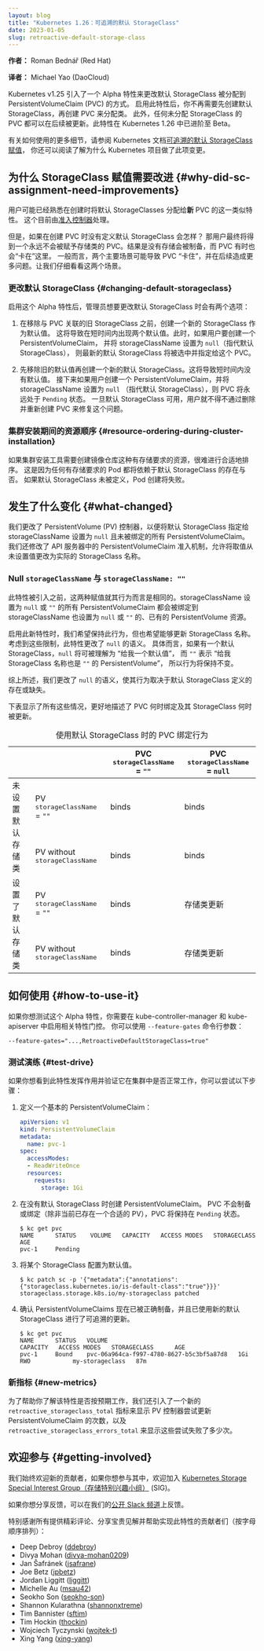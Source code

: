 ```yaml
---
layout: blog
title: "Kubernetes 1.26：可追溯的默认 StorageClass"
date: 2023-01-05
slug: retroactive-default-storage-class
---
```

<!--
layout: blog
title: "Kubernetes 1.26: Retroactive Default StorageClass"
date: 2023-01-05
slug: retroactive-default-storage-class
-->

<!--
**Author:** Roman Bednář (Red Hat)
-->
**作者：** Roman Bednář (Red Hat)

**译者：** Michael Yao (DaoCloud)

<!--
The v1.25 release of Kubernetes introduced an alpha feature to change how a default
StorageClass was assigned to a PersistentVolumeClaim (PVC). With the feature enabled,
you no longer need to create a default StorageClass first and PVC second to assign the
class. Additionally, any PVCs without a StorageClass assigned can be updated later.
This feature was graduated to beta in Kubernetes 1.26.
-->
Kubernetes v1.25 引入了一个 Alpha 特性来更改默认 StorageClass 被分配到 PersistentVolumeClaim (PVC) 的方式。
启用此特性后，你不再需要先创建默认 StorageClass，再创建 PVC 来分配类。
此外，任何未分配 StorageClass 的 PVC 都可以在后续被更新。此特性在 Kubernetes 1.26 中已进阶至 Beta。

<!--
You can read [retroactive default StorageClass assignment](/docs/concepts/storage/persistent-volumes/#retroactive-default-storageclass-assignment)
in the Kubernetes documentation for more details about how to use that,
or you can read on to learn about why the Kubernetes project is making this change.
-->
有关如何使用的更多细节，请参阅 Kubernetes
文档[可追溯的默认 StorageClass 赋值](/zh-cn/docs/concepts/storage/persistent-volumes/#retroactive-default-storageclass-assignment)，
你还可以阅读了解为什么 Kubernetes 项目做了此项变更。

<!--
## Why did StorageClass assignment need improvements

Users might already be familiar with a similar feature that assigns default StorageClasses
to **new** PVCs at the time of creation. This is currently handled by the
[admission controller](/docs/reference/access-authn-authz/admission-controllers/#defaultstorageclass).
-->
## 为什么 StorageClass 赋值需要改进  {#why-did-sc-assignment-need-improvements}

用户可能已经熟悉在创建时将默认 StorageClasses 分配给**新** PVC 的这一类似特性。
这个目前由[准入控制器](/zh-cn/docs/reference/access-authn-authz/admission-controllers/#defaultstorageclass)处理。

<!--
But what if there wasn't a default StorageClass defined at the time of PVC creation?
Users would end up with a PVC that would never be assigned a class.
As a result, no storage would be provisioned, and the PVC would be somewhat "stuck" at this point.
Generally, two main scenarios could result in "stuck" PVCs and cause problems later down the road.
Let's take a closer look at each of them.
-->
但是，如果在创建 PVC 时没有定义默认 StorageClass 会怎样？
那用户最终将得到一个永远不会被赋予存储类的 PVC。结果是没有存储会被制备，而 PVC 有时也会“卡在”这里。
一般而言，两个主要场景可能导致 PVC “卡住”，并在后续造成更多问题。让我们仔细看看这两个场景。

<!--
### Changing default StorageClass

With the alpha feature enabled, there were two options admins had when they wanted to change the default StorageClass:
-->
### 更改默认 StorageClass  {#changing-default-storageclass}

启用这个 Alpha 特性后，管理员想要更改默认 StorageClass 时会有两个选项：

<!--
1. Creating a new StorageClass as default before removing the old one associated with the PVC.
   This would result in having two defaults for a short period.
   At this point, if a user were to create a PersistentVolumeClaim with storageClassName set to
   <code>null</code> (implying default StorageClass), the newest default StorageClass would be
   chosen and assigned to this PVC.
-->
1. 在移除与 PVC 关联的旧 StorageClass 之前，创建一个新的 StorageClass 作为默认值。
   这将导致在短时间内出现两个默认值。此时，如果用户要创建一个 PersistentVolumeClaim，
   并将 storageClassName 设置为 <code>null</code>（指代默认 StorageClass），
   则最新的默认 StorageClass 将被选中并指定给这个 PVC。

<!--
2. Removing the old default first and creating a new default StorageClass.
   This would result in having no default for a short time.
   Subsequently, if a user were to create a PersistentVolumeClaim with storageClassName
   set to <code>null</code> (implying default StorageClass), the PVC would be in
   <code>Pending</code> state forever. The user would have to fix this by deleting
   the PVC and recreating it once the default StorageClass was available.
-->
2. 先移除旧的默认值再创建一个新的默认 StorageClass。这将导致短时间内没有默认值。
   接下来如果用户创建一个 PersistentVolumeClaim，并将 storageClassName 设置为 <code>null</code>
   （指代默认 StorageClass），则 PVC 将永远处于 <code>Pending</code> 状态。
   一旦默认 StorageClass 可用，用户就不得不通过删除并重新创建 PVC 来修复这个问题。

<!--
### Resource ordering during cluster installation

If a cluster installation tool needed to create resources that required storage,
for example, an image registry, it was difficult to get the ordering right.
This is because any Pods that required storage would rely on the presence of
a default StorageClass and would fail to be created if it wasn't defined.
-->
### 集群安装期间的资源顺序  {#resource-ordering-during-cluster-installation}

如果集群安装工具需要创建镜像仓库这种有存储要求的资源，很难进行合适地排序。
这是因为任何有存储要求的 Pod 都将依赖于默认 StorageClass 的存在与否。
如果默认 StorageClass 未被定义，Pod 创建将失败。

<!--
## What changed

We've changed the PersistentVolume (PV) controller to assign a default StorageClass
to any unbound PersistentVolumeClaim that has the storageClassName set to <code>null</code>.
We've also modified the PersistentVolumeClaim admission within the API server to allow
the change of values from an unset value to an actual StorageClass name.
-->
## 发生了什么变化  {#what-changed}

我们更改了 PersistentVolume (PV) 控制器，以便将默认 StorageClass 指定给
storageClassName 设置为 `null` 且未被绑定的所有 PersistentVolumeClaim。
我们还修改了 API 服务器中的 PersistentVolumeClaim 准入机制，允许将取值从未设置值更改为实际的 StorageClass 名称。

<!--
### Null `storageClassName` versus `storageClassName: ""` - does it matter? { #null-vs-empty-string }

Before this feature was introduced, those values were equal in terms of behavior.
Any PersistentVolumeClaim with the storageClassName set to <code>null</code> or <code>""</code>
would bind to an existing PersistentVolume resource with storageClassName also set to
<code>null</code> or <code>""</code>.
-->
### Null `storageClassName` 与 `storageClassName: ""`

此特性被引入之前，这两种赋值就其行为而言是相同的。storageClassName 设置为 `null` 或 `""`
的所有 PersistentVolumeClaim 都会被绑定到 storageClassName 也设置为 `null` 或
`""` 的、已有的 PersistentVolume 资源。

<!--
With this new feature enabled we wanted to maintain this behavior but also be able to update the StorageClass name.
With these constraints in mind, the feature changes the semantics of <code>null</code>.
If a default StorageClass is present, <code>null</code> would translate to "Give me a default" and
<code>""</code> would mean "Give me PersistentVolume that also has <code>""</code> StorageClass name."
In the absence of a StorageClass, the behavior would remain unchanged.
-->
启用此新特性时，我们希望保持此行为，但也希望能够更新 StorageClass 名称。
考虑到这些限制，此特性更改了 `null` 的语义。
具体而言，如果有一个默认 StorageClass，`null` 将可被理解为 “给我一个默认值”，
而 `""` 表示 “给我 StorageClass 名称也是 `""` 的 PersistentVolume”，
所以行为将保持不变。

<!--
Summarizing the above, we've changed the semantics of <code>null</code> so that
its behavior depends on the presence or absence of a definition of default StorageClass.

The tables below show all these cases to better describe when PVC binds and when its StorageClass gets updated.
-->
综上所述，我们更改了 `null` 的语义，使其行为取决于默认 StorageClass 定义的存在或缺失。

下表显示了所有这些情况，更好地描述了 PVC 何时绑定及其 StorageClass 何时被更新。

<table>
  <!-- PVC binding behavior with Retroactive default StorageClass -->
  <caption>使用默认 StorageClass 时的 PVC 绑定行为</caption>
  <thead>
     <tr>
        <th colspan="2"></th>
        <th>PVC <tt>storageClassName</tt> = <code>""</code></th>
        <th>PVC <tt>storageClassName</tt> = <code>null</code></th>
     </tr>
  </thead>
  <tbody>
     <tr>
        <td rowspan="2">未设置默认存储类</td>
        <td>PV <tt>storageClassName</tt> = <code>""</code></td>
        <td>binds</td>
        <td>binds</td>
     </tr>
     <tr>
        <td>PV without <tt>storageClassName</tt></td>
        <td>binds</td>
        <td>binds</td>
     </tr>
     <tr>
        <td rowspan="2">设置了默认存储类</td>
        <td>PV <tt>storageClassName</tt> = <code>""</code></td>
        <td>binds</td>
        <td>存储类更新</td>
     </tr>
     <tr>
        <td>PV without <tt>storageClassName</tt></td>
        <td>binds</td>
        <td>存储类更新</td>
     </tr>
  </tbody>
</table>

<!--
## How to use it

If you want to test the feature whilst it's alpha, you need to enable the relevant
feature gate in the kube-controller-manager and the kube-apiserver.
Use the `--feature-gates` command line argument:
-->
## 如何使用  {#how-to-use-it}

如果你想测试这个 Alpha 特性，你需要在 kube-controller-manager 和 kube-apiserver 中启用相关特性门控。
你可以使用 `--feature-gates` 命令行参数：

```
--feature-gates="...,RetroactiveDefaultStorageClass=true"
```

<!--
### Test drive

If you would like to see the feature in action and verify it works fine in your cluster here's what you can try:
-->
### 测试演练  {#test-drive}

如果你想看到此特性发挥作用并验证它在集群中是否正常工作，你可以尝试以下步骤：

<!--
1. Define a basic PersistentVolumeClaim:
-->
1. 定义一个基本的 PersistentVolumeClaim：

   ```yaml
   apiVersion: v1
   kind: PersistentVolumeClaim
   metadata:
     name: pvc-1
   spec:
     accessModes:
     - ReadWriteOnce
     resources:
       requests:
         storage: 1Gi
   ```

<!--
2. Create the PersistentVolumeClaim when there is no default StorageClass.
   The PVC won't provision or bind (unless there is an existing, suitable PV already present)
   and will remain in <code>Pending</code> state.
-->
2. 在没有默认 StorageClass 时创建 PersistentVolumeClaim。
   PVC 不会制备或绑定（除非当前已存在一个合适的 PV），PVC 将保持在 `Pending` 状态。

   ```
   $ kc get pvc
   NAME      STATUS    VOLUME   CAPACITY   ACCESS MODES   STORAGECLASS   AGE
   pvc-1     Pending
   ```

<!--
3. Configure one StorageClass as default.
-->
3. 将某个 StorageClass 配置为默认值。

   ```
   $ kc patch sc -p '{"metadata":{"annotations":{"storageclass.kubernetes.io/is-default-class":"true"}}}'
   storageclass.storage.k8s.io/my-storageclass patched
   ```

<!--
4. Verify that PersistentVolumeClaims is now provisioned correctly and was updated retroactively with new default StorageClass.
-->
4. 确认 PersistentVolumeClaims 现在已被正确制备，并且已使用新的默认 StorageClass 进行了可追溯的更新。

   ```
   $ kc get pvc
   NAME      STATUS   VOLUME                                     CAPACITY   ACCESS MODES   STORAGECLASS      AGE
   pvc-1     Bound    pvc-06a964ca-f997-4780-8627-b5c3bf5a87d8   1Gi        RWO            my-storageclass   87m
   ```

<!--
### New metrics

To help you see that the feature is working as expected we also introduced a new
<code>retroactive_storageclass_total</code> metric to show how many times that the
PV controller attempted to update PersistentVolumeClaim, and
<code>retroactive_storageclass_errors_total</code> to show how many of those attempts failed.
-->
### 新指标  {#new-metrics}

为了帮助你了解该特性是否按预期工作，我们还引入了一个新的 `retroactive_storageclass_total`
指标来显示 PV 控制器尝试更新 PersistentVolumeClaim 的次数，以及
`retroactive_storageclass_errors_total` 来显示这些尝试失败了多少次。

<!--
## Getting involved

We always welcome new contributors so if you would like to get involved you can
join our [Kubernetes Storage Special-Interest-Group](https://github.com/kubernetes/community/tree/master/sig-storage) (SIG).

If you would like to share feedback, you can do so on our [public Slack channel](https://app.slack.com/client/T09NY5SBT/C09QZFCE5).

Special thanks to all the contributors that provided great reviews, shared valuable insight and helped implement this feature (alphabetical order):
-->
## 欢迎参与   {#getting-involved}

我们始终欢迎新的贡献者，如果你想参与其中，欢迎加入
[Kubernetes Storage Special Interest Group（存储特别兴趣小组）](https://github.com/kubernetes/community/tree/master/sig-storage) (SIG)。

如果你想分享反馈，可以在我们的[公开 Slack 频道](https://app.slack.com/client/T09NY5SBT/C09QZFCE5)上反馈。

特别感谢所有提供精彩评论、分享宝贵见解并帮助实现此特性的贡献者们（按字母顺序排列）：

- Deep Debroy ([ddebroy](https://github.com/ddebroy))
- Divya Mohan ([divya-mohan0209](https://github.com/divya-mohan0209))
- Jan Šafránek ([jsafrane](https://github.com/jsafrane/))
- Joe Betz ([jpbetz](https://github.com/jpbetz))
- Jordan Liggitt ([liggitt](https://github.com/liggitt))
- Michelle Au ([msau42](https://github.com/msau42))
- Seokho Son ([seokho-son](https://github.com/seokho-son))
- Shannon Kularathna ([shannonxtreme](https://github.com/shannonxtreme))
- Tim Bannister ([sftim](https://github.com/sftim))
- Tim Hockin ([thockin](https://github.com/thockin))
- Wojciech Tyczynski ([wojtek-t](https://github.com/wojtek-t))
- Xing Yang ([xing-yang](https://github.com/xing-yang))

